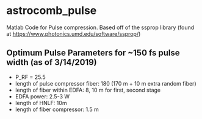 # astrocomb_pulse
Matlab Code for Pulse compression. Based off of the ssprop library (found at https://www.photonics.umd.edu/software/ssprop/)

## Optimum Pulse Parameters for ~150 fs pulse width (as of 3/14/2019)
* P_RF = 25.5
* length of pulse compressor fiber: 180 (170 m + 10 m extra random fiber)
* length of fiber within EDFA: 8, 10 m for first, second stage
* EDFA power: 2.5-3 W
* length of HNLF: 10m
* length of fiber compressor: 1.5 m
